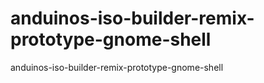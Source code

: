 # anduinos-iso-builder-remix-prototype-gnome-shell
anduinos-iso-builder-remix-prototype-gnome-shell

